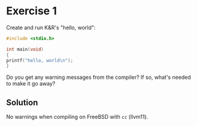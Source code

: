 # Exercise 1

Create and run K&R's "hello, world":

```c
#include <stdio.h>

int main(void)
{
printf("hello, world\n");
}
```

Do you get any warning messages from the compiler? If so, what's needed 
to make it go away?

## Solution

No warnings when compiling on FreeBSD with `cc` (llvm11).
